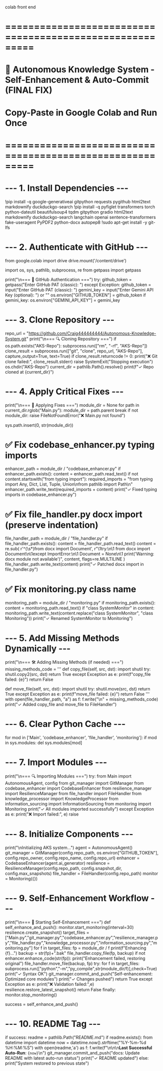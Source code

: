 colab front end

# =========================================================
# 🚀 Autonomous Knowledge System - Self-Enhancement & Auto-Commit (FINAL FIX)
# Copy-Paste in Google Colab and Run Once
# =========================================================

# --- 1. Install Dependencies ---
!pip install -q google-generativeai gitpython requests pygithub html2text markdownify duckduckgo-search
!pip install -q pyfiglet transformers torch python-dateutil beautifulsoup4 tqdm gitpython gradio html2text markdownify duckduckgo-search langchain openai sentence-transformers fake-useragent PyPDF2 python-docx autopep8
!sudo apt-get install -y git-lfs

# --- 2. Authenticate with GitHub ---
from google.colab import drive
drive.mount('/content/drive')

import os, sys, pathlib, subprocess, re
from getpass import getpass

print("\n=== 🔑 GitHub Authentication ===")
try:
    github_token = getpass("Enter GitHub PAT (classic): ")
except Exception:
    github_token = input("Enter GitHub PAT (classic): ")
gemini_key = input("Enter Gemini API Key (optional): ") or ""
os.environ["GITHUB_TOKEN"] = github_token
if gemini_key: os.environ["GEMINI_API_KEY"] = gemini_key

# --- 3. Clone Repository ---
repo_url = "https://github.com/Craig444444444/Autonomous-Knowledge-System.git"
print("\n=== 🔍 Cloning Repository ===")
if os.path.exists("AKS-Repo"): subprocess.run(["rm", "-rf", "AKS-Repo"])
clone_result = subprocess.run(["git", "clone", repo_url, "AKS-Repo"], capture_output=True, text=True)
if clone_result.returncode != 0:
    print("❌ Git clone failed:", clone_result.stderr)
    raise SystemExit("Stopping execution")
os.chdir("AKS-Repo")
current_dir = pathlib.Path().resolve()
print(f"✓ Repo cloned at {current_dir}")

# --- 4. Apply Critical Fixes ---
print("\n=== 🔧 Applying Fixes ===")
module_dir = None
for path in current_dir.rglob("Main.py"):
    module_dir = path.parent
    break
if not module_dir:
    raise FileNotFoundError("❌ Main.py not found")

sys.path.insert(0, str(module_dir))

# ✅ Fix codebase_enhancer.py typing imports
enhancer_path = module_dir / "codebase_enhancer.py"
if enhancer_path.exists():
    content = enhancer_path.read_text()
    if not content.startswith("from typing import"):
        required_imports = "from typing import Any, Dict, List, Tuple, Union\nfrom pathlib import Path\n"
        enhancer_path.write_text(required_imports + content)
        print("✓ Fixed typing imports in codebase_enhancer.py")

# ✅ Fix file_handler.py docx import (preserve indentation)
file_handler_path = module_dir / "file_handler.py"
if file_handler_path.exists():
    content = file_handler_path.read_text()
    content = re.sub(
        r'^(\s*)from docx import Document',
        r"\1try:\n\1    from docx import Document\n\1except ImportError:\n\1    Document = None\n\1    print('Warning: docx module not available')",
        content,
        flags=re.MULTILINE
    )
    file_handler_path.write_text(content)
    print("✓ Patched docx import in file_handler.py")

# ✅ Fix monitoring.py class name
monitoring_path = module_dir / "monitoring.py"
if monitoring_path.exists():
    content = monitoring_path.read_text()
    if "class SystemMonitor" in content:
        monitoring_path.write_text(content.replace("class SystemMonitor", "class Monitoring"))
        print("✓ Renamed SystemMonitor to Monitoring")

# --- 5. Add Missing Methods Dynamically ---
print("\n=== 🛠 Adding Missing Methods (if needed) ===")
missing_methods_code = '''
def copy_file(self, src, dst):
    import shutil
    try:
        shutil.copy2(src, dst)
        return True
    except Exception as e:
        print(f"copy_file failed: {e}")
        return False

def move_file(self, src, dst):
    import shutil
    try:
        shutil.move(src, dst)
        return True
    except Exception as e:
        print(f"move_file failed: {e}")
        return False
'''
with open(file_handler_path, "a") as f:
    f.write("\n" + missing_methods_code)
print("✓ Added copy_file and move_file to FileHandler")

# --- 6. Clear Python Cache ---
for mod in ['Main', 'codebase_enhancer', 'file_handler', 'monitoring']:
    if mod in sys.modules: del sys.modules[mod]

# --- 7. Import Modules ---
print("\n=== 🔍 Importing Modules ===")
try:
    from Main import AutonomousAgent, config
    from git_manager import GitManager
    from codebase_enhancer import CodebaseEnhancer
    from resilience_manager import ResilienceManager
    from file_handler import FileHandler
    from knowledge_processor import KnowledgeProcessor
    from information_sourcing import InformationSourcing
    from monitoring import Monitoring
    print("✓ All modules imported successfully")
except Exception as e:
    print("❌ Import failed:", e)
    raise

# --- 8. Initialize Components ---
print("\nInitializing AKS system...")
agent = AutonomousAgent()
git_manager = GitManager(config.repo_path, os.environ["GITHUB_TOKEN"], config.repo_owner, config.repo_name, config.repo_url)
enhancer = CodebaseEnhancer(agent.ai_generator)
resilience = ResilienceManager(config.repo_path, config.snapshot_dir, config.max_snapshots)
file_handler = FileHandler(config.repo_path)
monitor = Monitoring({})

# --- 9. Self-Enhancement Workflow ---
print("\n=== 🚀 Starting Self-Enhancement ===")
def self_enhance_and_push():
    monitor.start_monitoring(interval=30)
    resilience.create_snapshot()
    target_files = ["Main.py","git_manager.py","codebase_enhancer.py","resilience_manager.py","file_handler.py","knowledge_processor.py","information_sourcing.py","monitoring.py"]
    for f in target_files:
        fp = module_dir / f
        print(f"Enhancing {f}...")
        backup = str(fp)+".bak"
        file_handler.copy_file(fp, backup)
        if not enhancer.enhance_code(str(fp)):
            print("Enhancement failed, restoring original")
            file_handler.move_file(backup, fp)
    try:
        for f in target_files:
            subprocess.run(["python","-m","py_compile",str(module_dir/f)],check=True)
        print("✓ Syntax OK")
        git_manager.commit_and_push("Self-enhancement: Optimized core modules")
        print("✓ Changes pushed")
        return True
    except Exception as e:
        print("❌ Validation failed:",e)
        resilience.restore_latest_snapshot()
        return False
    finally:
        monitor.stop_monitoring()

success = self_enhance_and_push()

# --- 10. README Tag ---
if success:
    readme = pathlib.Path("README.md")
    if readme.exists():
        from datetime import datetime
        now = datetime.now().strftime("%Y-%m-%d %H:%M:%S")
        with open(readme,'a') as f:
            f.write(f"\n\n<!-- AUTO-RUN SUCCESS -->\n**Last Successful Auto-Run**: `{now}`\n")
        git_manager.commit_and_push("docs: Update README with latest auto-run status")
        print("✓ README updated")
else:
    print("System restored to previous state")

